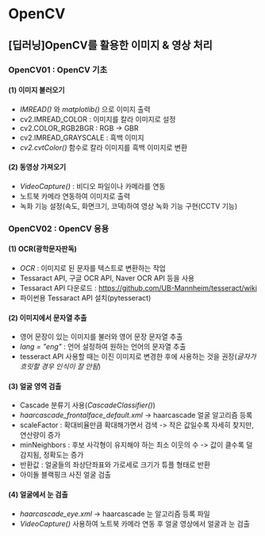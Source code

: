 # OpenCV

## [딥러닝]OpenCV를 활용한 이미지 & 영상 처리

### OpenCV01 : OpenCV 기초

#### (1) 이미지 불러오기

- *IMREAD()* 와 *matplotlib()* 으로 이미지 출력
- cv2.IMREAD_COLOR : 이미지를 칼라 이미지로 설정
- cv2.COLOR_RGB2BGR : RGB -> GBR
- cv2.IMREAD_GRAYSCALE : 흑백 이미지
- *cv2.cvtColor()* 함수로 칼라 이미지를 흑백 이미지로 변환

#### (2) 동영상 가져오기

- *VideoCapture()* : 비디오 파일이나 카메라를 연동
- 노트북 카메라 연동하여 이미지로 출력
- 녹화 기능 설정(속도, 화면크기, 코덱)하여 영상 녹화 기능 구현(CCTV 기능)

### OpenCV02 : OpenCV 응용

#### (1) OCR(광학문자판독)

- *OCR* : 이미지로 된 문자를 텍스트로 변환하는 작업
- Tessaract API, 구글 OCR API, Naver OCR API 등을 사용
- Tessaract API 다운로드 : https://github.com/UB-Mannheim/tesseract/wiki
- 파이썬용 Tessaract API 설치(pytesseract)

#### (2) 이미지에서 문자열 추출

- 영어 문장이 있는 이미지를 불러와 영어 문장 문자열 추출
- *lang = "eng"* : 언어 설정하여 원하는 언어의 문자열 추출
- tesseract API 사용할 때는 이진 이미지로 변경한 후에 사용하는 것을 권장(*글자가 흐릿할 경우 인식이 잘 안됨*) 

#### (3) 얼굴 영역 검출

- Cascade 분류기 사용(*CascadeClassifier()*)
- *haarcascade_frontalface_default.xml* -> haarcascade 얼굴 알고리즘 등록 
- scaleFactor : 확대비율만큼 확대해가면서 검색 -> 작은 값일수록 자세히 찾지만, 연산량이 증가
- minNeighbors : 후보 사각형이 유지해야 하는 최소 이웃의 수 -> 값이 클수록 덜 감지됨, 정확도는 증가
- 반환값 : 얼굴들의 좌상단좌표와 가로세로 크기가 튜플 형태로 반환
- 아이돌 블랙핑크 사진 얼굴 검출

#### (4) 얼굴에서 눈 검출

- *haarcascade_eye.xml* -> haarcascade 눈 알고리즘 등록 파일
- *VideoCapture()* 사용하여 노트북 카메라 연동 후 얼굴 영상에서 얼굴과 눈 검출
